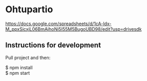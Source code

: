 # Ohtupartio

https://docs.google.com/spreadsheets/d/1cA-ldx-M_ppxSicxjL06BmAjhoNi5I55M5BugoUBD98/edit?usp=drivesdk

## Instructions for development

Pull project and then: 

$ npm install  
$ npm start

